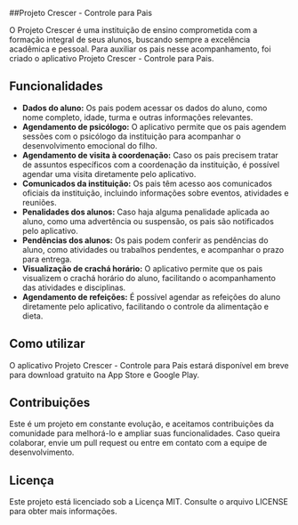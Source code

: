 ##Projeto Crescer - Controle para Pais
    <p>O Projeto Crescer é uma instituição de ensino comprometida com a formação integral de seus alunos, buscando sempre a excelência acadêmica e pessoal. Para auxiliar os pais nesse acompanhamento, foi criado o aplicativo Projeto Crescer - Controle para Pais.</p>
    <h2>Funcionalidades</h2>
    <ul>
      <li><strong>Dados do aluno:</strong> Os pais podem acessar os dados do aluno, como nome completo, idade, turma e outras informações relevantes.</li>
      <li><strong>Agendamento de psicólogo:</strong> O aplicativo permite que os pais agendem sessões com o psicólogo da instituição para acompanhar o desenvolvimento emocional do filho.</li>
      <li><strong>Agendamento de visita à coordenação:</strong> Caso os pais precisem tratar de assuntos específicos com a coordenação da instituição, é possível agendar uma visita diretamente pelo aplicativo.</li>
      <li><strong>Comunicados da instituição:</strong> Os pais têm acesso aos comunicados oficiais da instituição, incluindo informações sobre eventos, atividades e reuniões.</li>
      <li><strong>Penalidades dos alunos:</strong> Caso haja alguma penalidade aplicada ao aluno, como uma advertência ou suspensão, os pais são notificados pelo aplicativo.</li>
      <li><strong>Pendências dos alunos:</strong> Os pais podem conferir as pendências do aluno, como atividades ou trabalhos pendentes, e acompanhar o prazo para entrega.</li>
      <li><strong>Visualização de crachá horário:</strong> O aplicativo permite que os pais visualizem o crachá horário do aluno, facilitando o acompanhamento das atividades e disciplinas.</li>
      <li><strong>Agendamento de refeições:</strong> É possível agendar as refeições do aluno diretamente pelo aplicativo, facilitando o controle da alimentação e dieta.</li>
    </ul>
    <h2>Como utilizar</h2>
    <p>O aplicativo Projeto Crescer - Controle para Pais estará disponível em breve para download gratuito na App Store e Google Play.</p>
    <h2>Contribuições</h2>
    <p>Este é um projeto em constante evolução, e aceitamos contribuições da comunidade para melhorá-lo e ampliar suas funcionalidades. Caso queira colaborar, envie um pull request ou entre em contato com a equipe de desenvolvimento.</p>
    <h2>Licença</h2>
    <p>Este projeto está licenciado sob a Licença MIT. Consulte o arquivo LICENSE para obter mais informações.</p>
